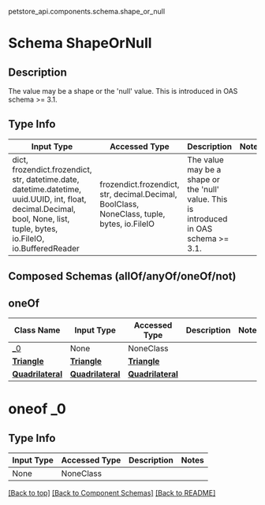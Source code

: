 petstore_api.components.schema.shape_or_null
# Schema ShapeOrNull

## Description
The value may be a shape or the &#x27;null&#x27; value. This is introduced in OAS schema &gt;&#x3D; 3.1.

## Type Info
Input Type | Accessed Type | Description | Notes
------------ | ------------- | ------------- | -------------
dict, frozendict.frozendict, str, datetime.date, datetime.datetime, uuid.UUID, int, float, decimal.Decimal, bool, None, list, tuple, bytes, io.FileIO, io.BufferedReader | frozendict.frozendict, str, decimal.Decimal, BoolClass, NoneClass, tuple, bytes, io.FileIO | The value may be a shape or the &#x27;null&#x27; value. This is introduced in OAS schema &gt;&#x3D; 3.1. |

## Composed Schemas (allOf/anyOf/oneOf/not)
## oneOf
Class Name | Input Type | Accessed Type | Description | Notes
------------- | ------------- | ------------- | ------------- | -------------
[_0](#oneof-_0) | None | NoneClass |  |
[**Triangle**](triangle.md) | [**Triangle**](triangle.md) | [**Triangle**](triangle.md) |  |
[**Quadrilateral**](quadrilateral.md) | [**Quadrilateral**](quadrilateral.md) | [**Quadrilateral**](quadrilateral.md) |  |

# oneof _0

## Type Info
Input Type | Accessed Type | Description | Notes
------------ | ------------- | ------------- | -------------
None | NoneClass |  |

[[Back to top]](#top) [[Back to Component Schemas]](../../../README.md#Component-Schemas) [[Back to README]](../../../README.md)
